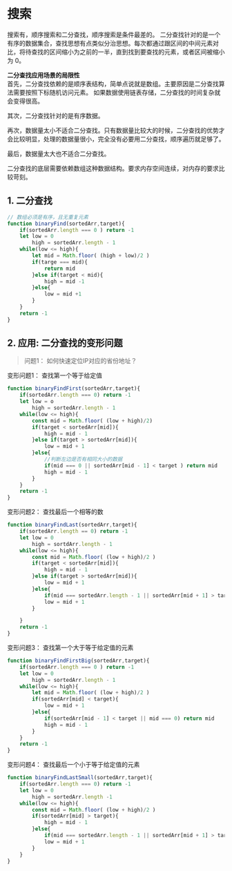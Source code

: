 # 搜索

搜索有，顺序搜索和二分查找，顺序搜索是条件最差的。
二分查找针对的是一个有序的数据集合，查找思想有点类似分治思想。每次都通过跟区间的中间元素对比，将待查找的区间缩小为之前的一半，直到找到要查找的元素，或者区间被缩小为 0。    

**二分查找应用场景的局限性**    
首先，二分查找依赖的是顺序表结构，简单点说就是数组。主要原因是二分查找算法需要按照下标随机访问元素。
如果数据使用链表存储，二分查找的时间复杂就会变得很高。

其次，二分查找针对的是有序数据。    

再次，数据量太小不适合二分查找。只有数据量比较大的时候，二分查找的优势才会比较明显，处理的数据量很小，完全没有必要用二分查找，顺序遍历就足够了。    

最后，数据量太大也不适合二分查找。    

二分查找的底层需要依赖数组这种数据结构。要求内存空间连续，对内存的要求比较苛刻。



## 1. 二分查找

```js
// 数组必须是有序，且无重复元素
function binaryFind(sortedArr,target){
    if(sortedArr.length === 0 ) return -1
    let low = 0
        high = sortedArr.length - 1
    while(low <= high){
        let mid = Math.floor( (high + low)/2 )
        if(targe === mid){
            return mid
        }else if(target < mid){
            high = mid -1
        }else{
            low = mid +1
        }
    }
    return -1
}

```
## 2. 应用: 二分查找的变形问题

> 问题1： 如何快速定位IP对应的省份地址？

变形问题1： 查找第一个等于给定值
```js
function binaryFindFirst(sortedArr,target){
    if(sortedArr.length === 0) return -1
    let low = o
        high = sortedArr.length - 1
    while(low <= high){
        const mid = Math.floor( (low + high)/2)
        if(target < sortedArr[mid]){
            high = mid - 1
        }else if(target > sortedArr[mid]){
            low = mid + 1
        }else{
            //判断左边是否有相同大小的数据
            if(mid === 0 || sortedArr[mid - 1] < target ) return mid
            high = mid - 1
        }
    }
    return -1
}
```

变形问题2： 查找最后一个相等的数
```js
function binaryFindLast(sortedArr,target){
    if(sortedArr.length == 0) return -1
    let low = 0
        high = sortdArr.length - 1
    while(low <= high){
        const mid = Math.floor( (low + high)/2 )
        if(target < sortedArr[mid]){
            high = mid - 1
        }else if(target > sortedArr[mid]){
            low = mid + 1
        }else{
            if(mid === sortedArr.length - 1 || sortedArr[mid + 1] > target) return mid
            low = mid + 1
        }

    }
    return -1
}
```

变形问题3： 查找第一个大于等于给定值的元素
```js
function binaryFindFirstBig(sortedArr,target){
    if(sortedArr.length === 0 ) return -1
    let low = 0
        high = sortedArr.length - 1
    while(low <= high){
        let mid = Math.floor( (low + high)/2 )
        if(sortedArr[mid] < target){
            low = mid + 1
        }else{
            if(sortedArr[mid - 1] < target || mid === 0) return mid
            high = mid - 1
        }
    }
    return -1
}
```

变形问题4： 查找最后一个小于等于给定值的元素
```js
function binaryFindLastSmall(sortedArr,target){
    if(sortedArr.length === 0) return -1
    let low = 0
        high = sortedArr.length -1
    while(low <= high){
        const mid = Math.floor( (low + high)/2 )
        if(sortedArr[mid] > target){
            high = mid - 1
        }else{
            if(mid === sortedArr.length - 1 || sortedArr[mid + 1] > target) return -1
            low = mid + 1
        }
    }
}
```

